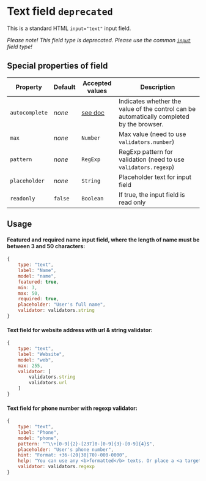 # Text field `deprecated`
This is a standard HTML `input="text"` input field.

_Please note! This field type is deprecated. Please use the common [`input`](input.md) field type!_

## Special properties of field

Property      | Default  | Accepted values | Description
------------- | -------- | --------------- | -----------
`autocomplete` | _none_   | [see doc](https://html.spec.whatwg.org/multipage/forms.html#autofill)        | Indicates whether the value of the control can be automatically completed by the browser.
`max` 		  | _none_   | `Number` 	   | Max value (need to use `validators.number`)
`pattern`		  | _none_   | `RegExp` 	   | RegExp pattern for validation (need to use `validators.regexp`)
`placeholder` | _none_   | `String` 	   | Placeholder text for input field
`readonly`    | `false`  | `Boolean` 	   | If true, the input field is read only

## Usage
#### Featured and required name input field, where the length of name must be between 3 and 50 characters:

```js
{
	type: "text",
	label: "Name",
	model: "name",
	featured: true,
	min: 3,
	max: 50,
	required: true,
	placeholder: "User's full name",
	validator: validators.string
}
```
#### Text field for website address with url & string validator:
```js
{
	type: "text",
	label: "Website",
	model: "web",
	max: 255,
	validator: [
		validators.string
		validators.url
	]
}
```
#### Text field for phone number with regexp validator:
```js
{
    type: "text",
    label: "Phone",
    model: "phone",
    pattern: "^\\+[0-9]{2}-[237]0-[0-9]{3}-[0-9]{4}$",
    placeholder: "User's phone number",
    hint: "Format: +36-(20|30|70)-000-0000",
    help: "You can use any <b>formatted</b> texts. Or place a <a target='_blank' href='https://github.com/vue-generators/vue-form-generator'>link</a> to another site."
    validator: validators.regexp
}
```